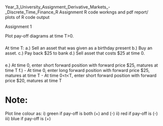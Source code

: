 Year_3_University_Assignment_Derivative_Markets_-_Discrete_Time_Finance_R
Assignment R code workngs and pdf report/ plots of R code output

Assignment 1

Plot pay-off diagrams at time T>0.
###
At time T:
a.) Sell an asset that was given as a birthday present
b.) Buy an asset.
c.) Pay back $25 to bank
d.) Sell asset that costs $25 at time 0.
###
e.) At time 0, enter short forward position with forward price $25, matures at time T
f.) - At time 0, enter long forward position with forward price $25, matures at time T
    - At time 0<t<T, enter short forward position with forward price $20, matures at time T
    
   # Note:
   Plot line colour as:
   i)   green if pay-off is both (+) and (-)
   ii)  red if pay-off is (-)
   iii) blue if pay-off is (+)
